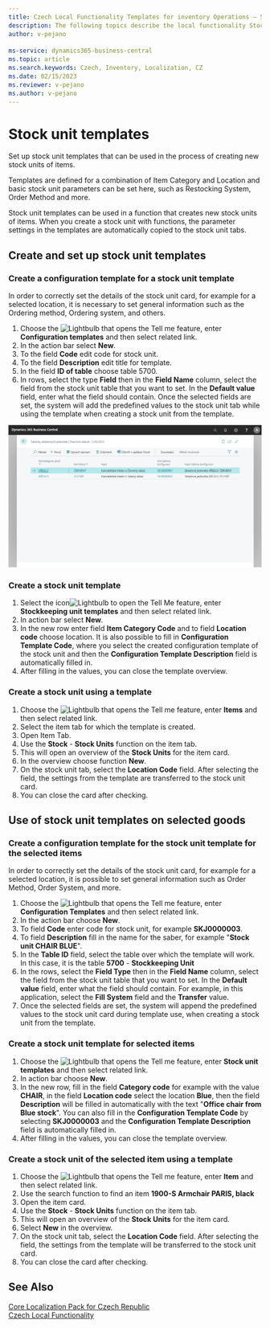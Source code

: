 ```yaml
---
title: Czech Local Functionality Templates for inventory Operations – Stockkeeping Unit Templates
description: The following topics describe the local functionality Stockkeeping Unit Templates in the Czech version of Business Central.
author: v-pejano

ms-service: dynamics365-business-central
ms.topic: article
ms.search.keywords: Czech, Inventory, Localization, CZ
ms.date: 02/15/2023
ms.reviewer: v-pejano
ms.author: v-pejano
---
```


# Stock unit templates

Set up stock unit templates that can be used in the process of creating new stock units of items.

Templates are defined for a combination of Item Category and Location and  basic stock unit parameters can be set here, such as Restocking System, Order Method and more.

Stock unit templates can be used in a function that creates new stock units of items. When you create a stock unit with functions, the parameter settings in the templates are automatically copied to the stock unit tabs.

## Create and set up stock unit templates

### Create a configuration template for a stock unit template

In order to correctly set the details of the stock unit card, for example for a selected location, it is necessary to set general information such as the Ordering method, Ordering system, and others.

1. Choose the ![Lightbulb that opens the Tell me feature](../../media/ui-search/search_small.png "Tell me what you want to do"), enter **Configuration templates** and then select related link.
2. In the action bar select **New**.
3. To the field **Code** edit code for stock unit.
4. To the field **Description** edit title for template.
5. In the field **ID of table** choose table 5700.
6. In rows, select the type **Field** then in the **Field Name** column, select the field from the stock unit table that you want to set. In the **Default value** field, enter what the field should contain.
Once the selected fields are set, the system will add the predefined values to the stock unit tab while using the template when creating a stock unit from the template.

![Stockkeeping unit](Media/stockkeeping-unit.png)

### Create a stock unit template

1. Select the icon![Lightbulb to open the Tell Me feature](../../media/ui-search/search_small.png "Tell me what you want to do"), enter **Stockkeeping unit templates** and then select related link.
2. In action bar select **New**.
3. In the new row enter field **Item Category Code** and to field **Location code** choose location. It is also possible to fill in **Configuration Template Code**, where you select the created configuration template of the stock unit and then the **Configuration Template Description** field is automatically filled in.
4. After filling in the values, you can close the template overview.
  
### Create a stock unit using a template

1. Choose the ![Lightbulb that opens the Tell me feature](../../media/ui-search/search_small.png "Tell me what you want to do"), enter **Items** and then select related link.
2. Select the item tab for which the template is created.
3. Open Item Tab.
4. Use the **Stock** - **Stock Units** function on the item tab.
5. This will open an overview of the **Stock Units** for the item card.
6. In the overview choose function **New**.
7. On the stock unit tab, select the **Location Code** field. After selecting the field, the settings from the template are transferred to the stock unit card.
8. You can close the card after checking.

## Use of stock unit templates on selected goods

### Create a configuration template for the stock unit template for the selected items

In order to correctly set the details of the stock unit card, for example for a selected location, it is possible to set general information such as Order Method, Order System, and more.

1. Choose the ![Lightbulb that opens the Tell me feature](../../media/ui-search/search_small.png "Tell me what you want to do"), enter **Configuration Templates** and then select related link.
2. In the action bar choose **New**.
3. To field **Code** enter code for stock unit, for example **SKJ0000003**.
4. To field **Description** fill in the name for the saber, for example "**Stock unit CHAIR BLUE**".
5. In the **Table ID** field, select the table over which the template will work. In this case, it is the table **5700** - **Stockkeeping Unit**
6. In the rows, select the **Field Type** then in the **Field Name** column, select the field from the stock unit table that you want to set. In the **Default value** field, enter what the field should contain. For example, in this application, select the **Fill System** field and the **Transfer** value.
7. Once the selected fields are set, the system will append the predefined values to the stock unit card during template use, when creating a stock unit from the template.

### Create a stock unit template for selected items

1. Choose the ![Lightbulb that opens the Tell me feature](../../media/ui-search/search_small.png "Tell me what you want to do"), enter **Stock unit templates** and then select related link.
2. In action bar choose **New**.
3. In the new row, fill in the field **Category code** for example with the value **CHAIR**, in the field **Location code** select the location **Blue**, then the field **Description** will be filled in automatically with the text "**Office chair from Blue stock**". You can also fill in the **Configuration Template Code** by selecting **SKJ0000003** and the **Configuration Template Description** field is automatically filled in.
4. After filling in the values, you can close the template overview.
  
### Create a stock unit of the selected item using a template

1. Choose the ![Lightbulb that opens the Tell me feature](../../media/ui-search/search_small.png "Tell me what you want to do"), enter **Item** and then select related link.
2. Use the search function to find an item **1900-S Armchair PARIS, black**
3. Open the item card.
4. Use the **Stock** - **Stock Units** function on the item tab.
5. This will open an overview of the **Stock Units** for the item card.
6. Select **New** in the overview.
7. On the stock unit tab, select the **Location Code** field. After selecting the field, the settings from the template will be transferred to the stock unit card.
8. You can close the card after checking.

## See Also

[Core Localization Pack for Czech Republic](ui-extensions-core-localization-pack-cz.md)  
[Czech Local Functionality](czech-local-functionality.md)  
